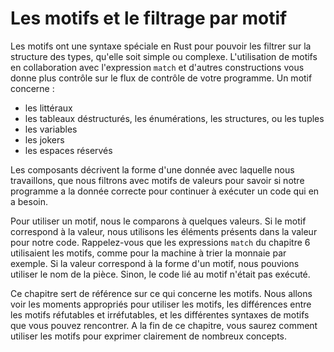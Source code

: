 <!--
# Patterns and Matching
-->

# Les motifs et le filtrage par motif

<!--
Patterns are a special syntax in Rust for matching against the structure of
types, both complex and simple. Using patterns in conjunction with `match`
expressions and other constructs gives you more control over a program’s
control flow. A pattern consists of some combination of the following:
-->

Les motifs ont une syntaxe spéciale en Rust pour pouvoir les filtrer sur la
structure des types, qu'elle soit simple ou complexe. L'utilisation de motifs
en collaboration avec l'expression `match` et d'autres constructions vous donne
plus contrôle sur le flux de contrôle de votre programme. Un motif concerne :

<!--
* Literals
* Destructured arrays, enums, structs, or tuples
* Variables
* Wildcards
* Placeholders
-->

* les littéraux
* les tableaux déstructurés, les énumérations, les structures, ou les tuples
* les variables
* les jokers
* les espaces réservés

<!--
These components describe the shape of the data we’re working with, which we
then match against values to determine whether our program has the correct data
to continue running a particular piece of code.
-->

Les composants décrivent la forme d'une donnée avec laquelle nous travaillons,
que nous filtrons avec motifs de valeurs pour savoir si notre programme a la
donnée correcte pour continuer à exécuter un code qui en a besoin.

<!--
To use a pattern, we compare it to some value. If the pattern matches the
value, we use the value parts in our code. Recall the `match` expressions in
Chapter 6 that used patterns, such as the coin-sorting machine example. If the
value fits the shape of the pattern, we can use the named pieces. If it
doesn’t, the code associated with the pattern won’t run.
-->

Pour utiliser un motif, nous le comparons à quelques valeurs. Si le motif
correspond à la valeur, nous utilisons les éléments présents dans la valeur
pour notre code. Rappelez-vous que les expressions `match` du chapitre 6
utilisaient les motifs, comme pour la machine à trier la monnaie par exemple.
Si la valeur correspond à la forme d'un motif, nous pouvions utiliser le nom de
la pièce. Sinon, le code lié au motif n'était pas exécuté.

<!--
This chapter is a reference on all things related to patterns. We’ll cover the
valid places to use patterns, the difference between refutable and irrefutable
patterns, and the different kinds of pattern syntax that you might see. By the
end of the chapter, you’ll know how to use patterns to express many concepts in
a clear way.
-->

Ce chapitre sert de référence sur ce qui concerne les motifs. Nous allons voir
les moments appropriés pour utiliser les motifs, les différences entre les
motifs réfutables et irréfutables, et les différentes syntaxes de motifs que
vous pouvez rencontrer. A la fin de ce chapitre, vous saurez comment utiliser
les motifs pour exprimer clairement de nombreux concepts.
